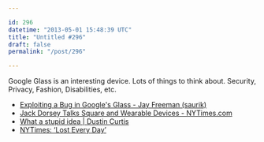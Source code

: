 ```yaml
---

id: 296
datetime: "2013-05-01 15:48:39 UTC"
title: "Untitled #296"
draft: false
permalink: "/post/296"

---
```


Google Glass is an interesting device. Lots of things to think about. Security, Privacy, Fashion, Disabilities, etc. 

 
 * [Exploiting a Bug in Google's Glass - Jay Freeman (saurik)](http://www.saurik.com/id/16)
 * [Jack Dorsey Talks Square and Wearable Devices - NYTimes.com](http://bits.blogs.nytimes.com/2013/04/29/jack-dorsey-google-glass-smartwatch/?smid=tw-nytimes)
 * [What a stupid idea | Dustin Curtis](http://dcurt.is/what-a-stupid-idea)
 * [NYTimes: ‘Lost Every Day’](http://nyti.ms/11xXeAU)



